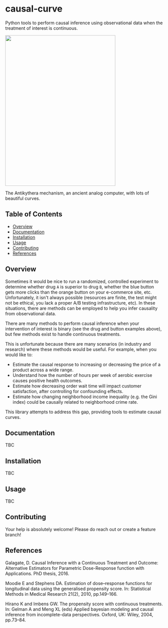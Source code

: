 # causal-curve
Python tools to perform causal inference using observational data when the treatment of interest is continuous.

<img src="https://upload.wikimedia.org/wikipedia/commons/e/e8/Antikythera_mechanism.svg" data-canonical-src="https://en.wikipedia.org/wiki/Antikythera_mechanism" align="center" width="350" height="477" />


The Antikythera mechanism, an ancient analog computer, with lots of beautiful curves.


## Table of Contents

- [Overview](#overview)
- [Documentation](#documentation)
- [Installation](#installation)
- [Usage](#usage)
- [Contributing](#contributing)
- [References](#references)

## Overview

Sometimes it would be nice to run a randomized, controlled experiment to determine whether drug `A`
is superior to drug `B`, whether the blue button gets more clicks than the orange button on your
e-commerce site, etc. Unfortunately, it isn't always possible (resources are finite, the
test might not be ethical, you lack a proper A/B testing infrastructure, etc).
In these situations, there are methods can be employed to help you infer causality from observational data.

There are many methods to perform causal inference when your intervention of interest is binary
(see the drug and button examples above), but few methods exist to handle continuous treatments.

This is unfortunate because there are many scenarios (in industry and research) where these methods would be useful.
For example, when you would like to:

* Estimate the causal response to increasing or decreasing the price of a product across a wide range.
* Understand how the number of hours per week of aerobic exercise causes positive health outcomes.
* Estimate how decreasing order wait time will impact customer satisfaction, after controlling for confounding effects.
* Estimate how changing neighborhood income inequality (e.g. the Gini index) could be causally related to neighborhood crime rate.

This library attempts to address this gap, providing tools to estimate causal curves.

## Documentation

TBC

## Installation

TBC

## Usage

TBC

## Contributing

Your help is absolutely welcome! Please do reach out or create a feature branch!

## References

Galagate, D. Causal Inference with a Continuous Treatment and Outcome: Alternative
Estimators for Parametric Dose-Response function with Applications. PhD thesis, 2016.

Moodie E and Stephens DA. Estimation of dose–response functions for
longitudinal data using the generalised propensity score. In: Statistical Methods in
Medical Research 21(2), 2010, pp.149–166.

Hirano K and Imbens GW. The propensity score with continuous treatments.
In: Gelman A and Meng XL (eds) Applied bayesian modeling and causal inference
from incomplete-data perspectives. Oxford, UK: Wiley, 2004, pp.73–84.
